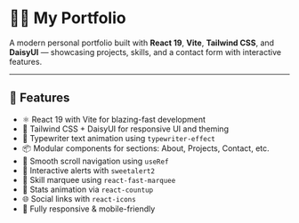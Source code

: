# 🧑‍💻 My Portfolio

A modern personal portfolio built with **React 19**, **Vite**, **Tailwind CSS**, and **DaisyUI** — showcasing projects, skills, and a contact form with interactive features.

---

## 🚀 Features

- ⚛️ React 19 with Vite for blazing-fast development
- 🎨 Tailwind CSS + DaisyUI for responsive UI and theming
- 🎯 Typewriter text animation using `typewriter-effect`
- 📦 Modular components for sections: About, Projects, Contact, etc.
- 🎯 Smooth scroll navigation using `useRef`
- 💬 Interactive alerts with `sweetalert2`
- 🧠 Skill marquee using `react-fast-marquee`
- 🔢 Stats animation via `react-countup`
- 🌐 Social links with `react-icons`
- 📱 Fully responsive & mobile-friendly
